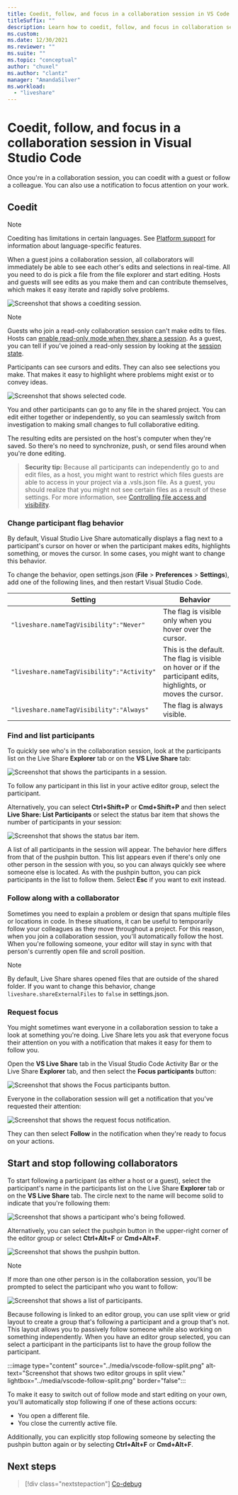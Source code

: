 ```yaml
---
title: Coedit, follow, and focus in a collaboration session in VS Code
titleSuffix: ""
description: Learn how to coedit, follow, and focus in collaboration sessions with Visual Studio Code and Live Share.
ms.custom:
ms.date: 12/30/2021
ms.reviewer: ""
ms.suite: ""
ms.topic: "conceptual"
author: "chuxel"
ms.author: "clantz"
manager: "AmandaSilver"
ms.workload: 
  - "liveshare"
---
```


<!--
Copyright © Microsoft Corporation
All rights reserved.
Creative Commons Attribution 4.0 License (International): https://creativecommons.org/licenses/by/4.0/legalcode
-->

# Coedit, follow, and focus in a collaboration session in Visual Studio Code

Once you're in a collaboration session, you can coedit with a guest or follow a colleague. You can also use a notification to focus attention on your work.

## Coedit

> [!NOTE]
> Coediting has limitations in certain languages. See [Platform support](../reference/platform-support.md) for information about language-specific features.

When a guest joins a collaboration session, all collaborators will immediately be able to see each other's edits and selections in real-time. All you need to do is pick a file from the file explorer and start editing. Hosts and guests will see edits as you make them and can contribute themselves, which makes it easy iterate and rapidly solve problems.

![Screenshot that shows a coediting session.](../media/vscode-coedit.png)

> [!NOTE]
> Guests who join a read-only collaboration session can't make edits to files. Hosts can [enable read-only mode when they share a session](share-project-join-session-visual-studio-code.md#start-a-session). As a guest, you can tell if you've joined a read-only session by looking at the [session state](share-project-join-session-visual-studio-code.md#session-states-and-limitations).

Participants can see cursors and edits. They can also see selections you make. That makes it easy to highlight where problems might exist or to convey ideas.

![Screenshot that shows selected code.](../media/vscode-highlight.png)

You and other participants can go to any file in the shared project. You can edit either together or independently, so you can seamlessly switch from investigation to making small changes to full collaborative editing.

The resulting edits are persisted on the host's computer when they're saved. So there's no need to synchronize, push, or send files around when you're done editing.

> **Security tip:** Because all participants can independently go to and edit files, as a host, you might want to restrict which files guests are able to access in your project via a .vsls.json file. As a guest, you should realize that you might not see certain files as a result of these settings. For more information, see [Controlling file access and visibility](../reference/security.md#controlling-file-access-and-visibility).

### Change participant flag behavior

By default, Visual Studio Live Share automatically displays a flag next to a participant's cursor on hover or when the participant makes edits, highlights something, or moves the cursor. In some cases, you might want to change this behavior.

To change the behavior, open settings.json (**File** > **Preferences** > **Settings**), add one of the following lines, and then restart Visual Studio Code.

| Setting | Behavior |
|---------|----------|
| ``"liveshare.nameTagVisibility":"Never"`` | The flag is visible only when you hover over the cursor. |
| ``"liveshare.nameTagVisibility":"Activity"`` | This is the default. The flag is visible on hover or if the participant edits, highlights, or moves the cursor. |
| ``"liveshare.nameTagVisibility":"Always"`` | The flag is always visible. |

### Find and list participants

To quickly see who's in the collaboration session, look at the participants list on the Live Share **Explorer** tab or on the **VS Live Share** tab:

![Screenshot that shows the participants in a session.](../media/vscode-explorer-view.png)

To follow any participant in this list in your active editor group, select the participant.

Alternatively, you can select **Ctrl+Shift+P** or **Cmd+Shift+P** and then select **Live Share: List Participants** or select the status bar item that shows the number of participants in your session:

![Screenshot that shows the status bar item.](../media/vscode-user-status.png)

A list of all participants in the session will appear. The behavior here differs from that of the pushpin button. This list appears even if there's only one other person in the session with you, so you can always quickly see where someone else is located. As with the pushpin button, you can pick participants in the list to follow them. Select **Esc** if you want to exit instead.

### Follow along with a collaborator

Sometimes you need to explain a problem or design that spans multiple files or locations in code. In these situations, it can be useful to temporarily follow your colleagues as they move throughout a project. For this reason, when you join a collaboration session, you'll automatically follow the host. When you're following someone, your editor will stay in sync with that person's currently open file and scroll position.

> [!NOTE]
> By default, Live Share shares opened files that are outside of the shared folder. If you want to change this behavior, change `liveshare.shareExternalFiles` to `false` in settings.json.

### Request focus

You might sometimes want everyone in a collaboration session to take a look at something you're doing. Live Share lets you ask that everyone focus their attention on you with a notification that makes it easy for them to follow you.

Open the **VS Live Share** tab in the Visual Studio Code Activity Bar or the Live Share **Explorer** tab, and then select the **Focus participants** button:

![Screenshot that shows the Focus participants button.](../media/vscode-focus-viewlet.png)

Everyone in the collaboration session will get a notification that you've requested their attention:

![Screenshot that shows the request focus notification.](../media/vscode-focus-toast.png)

They can then select **Follow** in the notification when they're ready to focus on your actions.

## Start and stop following collaborators

To start following a participant (as either a host or a guest), select the participant's name in the participants list on the Live Share **Explorer** tab or on the **VS Live Share** tab. The circle next to the name will become solid to indicate that you're following them:

![Screenshot that shows a participant who's being followed.](../media/vscode-follow-multiple-viewlet.png)

Alternatively, you can select the pushpin button in the upper-right corner of the editor group or select **Ctrl+Alt+F** or **Cmd+Alt+F**.

![Screenshot that shows the pushpin button.](../media/vscode-pin.png)

> [!NOTE]
> If more than one other person is in the collaboration session, you'll be prompted to select the participant who you want to follow:
>
>![Screenshot that shows a list of participants.](../media/vscode-list-collaborators.png)

Because following is linked to an editor group, you can use split view or grid layout to create a group that's following a participant and a group that's not. This layout allows you to passively follow someone while also working on something independently. When you have an editor group selected, you can select a participant in the participants list to have the group follow the participant.

:::image type="content" source="../media/vscode-follow-split.png" alt-text="Screenshot that shows two editor groups in split view." lightbox="../media/vscode-follow-split.png" border="false":::

To make it easy to switch out of follow mode and start editing on your own, you'll automatically stop following if one of these actions occurs:

- You open a different file.
- You close the currently active file.

Additionally, you can explicitly stop following someone by selecting the pushpin button again or by selecting **Ctrl+Alt+F** or **Cmd+Alt+F**.

## Next steps

> [!div class="nextstepaction"]
> [Co-debug](codebug-visual-studio-code.md)

